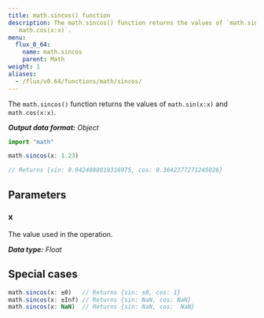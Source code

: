 ```yaml
---
title: math.sincos() function
description: The math.sincos() function returns the values of `math.sin(x:x)` and
  `math.cos(x:x)`.
menu:
  flux_0_64:
    name: math.sincos
    parent: Math
weight: 1
aliases:
  - /flux/v0.64/functions/math/sincos/
---
```


The `math.sincos()` function returns the values of `math.sin(x:x)` and `math.cos(x:x)`.

_**Output data format:** Object_

```js
import "math"

math.sincos(x: 1.23)

// Returns {sin: 0.9424888019316975, cos: 0.3642377271245026}
```

## Parameters

### x
The value used in the operation.

_**Data type:** Float_

## Special cases
```js
math.sincos(x: ±0)   // Returns {sin: ±0, cos: 1}
math.sincos(x: ±Inf) // Returns {sin: NaN, cos: NaN}
math.sincos(x: NaN)  // Returns {sin: NaN, cos:  NaN}
```
